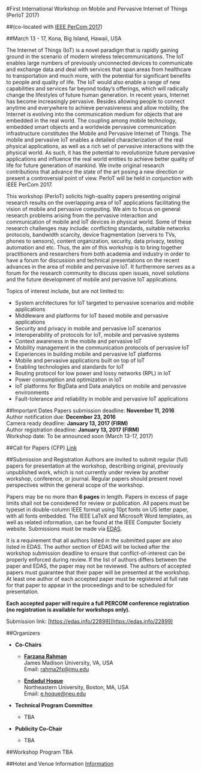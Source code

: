 #<a name="top"></a>First International Workshop on Mobile and Pervasive Internet of Things (PerIoT 2017)

##<a name="dummy"></a>(co-located with [IEEE PerCom 2017](http://www.percom.org/))  

##<a name="dummy2"></a>March 13 - 17, Kona, Big Island, Hawaii, USA


The Internet of Things (IoT) is a novel paradigm that is rapidly gaining ground in the scenario of modern wireless telecommunications. The IoT enables large numbers of previously unconnected devices to communicate and exchange data and deal with services that span areas from healthcare to transportation and much more, with the potential for significant benefits to people and quality of life. The IoT would also enable a range of new capabilities and services far beyond today’s offerings, which will radically change the lifestyles of future human generation. In recent years, Internet has become increasingly pervasive. Besides allowing people to connect anytime and everywhere to achieve pervasiveness and allow mobility, the Internet is evolving into the communication medium for objects that are embedded in the real world. The coupling among mobile technology, embedded smart objects and a worldwide pervasive communication infrastructure constitutes the Mobile and Pervasive Internet of Things. The mobile and pervasive IoT enables a detailed characterization of the real physical applications, as well as a rich set of pervasive interactions with the physical world. As such, it has the potential to revolutionize future pervasive applications and influence the real world entities to achieve better quality of life for future generation of mankind. We invite original research contributions that advance the state of the art posing a new direction or present a controversial point of view. PerIoT will be held in conjunction with IEEE PerCom 2017.

This workshop (PerIoT) solicits high-quality papers presenting original research results on the overlapping area of IoT applications facilitating the vision of mobile and pervasive computing. We aim to focus on general research problems arising from the pervasive interaction and communication of mobile and IoT devices in physical world. Some of these research challenges may include: conflicting standards, suitable networks protocols, bandwidth scarcity, device fragmentation (servers to TVs, phones to sensors), content organization, security, data privacy, testing automation and etc.  Thus, the aim of this workshop is to bring together practitioners and researchers from both academia and industry in order to have a forum for discussion and technical presentations on the recent advances in the area of mobile and pervasive IoT. It furthermore serves as a forum for the research community to discuss open issues, novel solutions and the future development of mobile and pervasive IoT applications.


Topics of interest include, but are not limited to:

  - System architectures for IoT targeted to pervasive scenarios and mobile applications
  - Middleware and platforms for IoT based mobile and pervasive applications
  - Security and privacy in mobile and pervasive IoT scenarios
  - Interoperability of protocols for IoT, mobile and pervasive systems
  - Context awareness in the mobile and pervasive IoT
  - Mobility management in the communication protocols of pervasive IoT
  - Experiences in building mobile and pervasive IoT platforms
  - Mobile and pervasive applications built on top of IoT
  - Enabling technologies and standards for IoT
  - Routing protocol for low power and lossy networks (RPL) in IoT
  - Power consumption and optimization in IoT
  - IoT platforms for BigData and Data analytics on mobile and pervasive environments
  - Fault-tolerance and reliability in mobile and pervasive IoT applications


##Important Dates
  Papers submission deadline: **November 11, 2016**  
  Author notification due: **December 23, 2016**   
  Camera ready deadline: **January 13, 2017 (FIRM)**   
  Author registration deadline: **January 13, 2017 (FIRM)**   
  Workshop date: To be announced soon (March 13-17, 2017)

##Call for Papers (CFP)
  [Link](#)


##Submission and Registration
Authors are invited to submit regular (full) papers for presentation at the workshop, describing original, previously unpublished work, which is not currently under review by another workshop, conference, or journal. Regular papers should present novel perspectives within the general scope of the workshop.

Papers may be no more than **6 pages** in length. Papers in excess of page limits shall not be considered for review or publication. All papers must be typeset in double-column IEEE format using 10pt fonts on US letter paper, with all fonts embedded. The IEEE LaTeX and Microsoft Word templates, as well as related information, can be found at the IEEE Computer Society website. Submissions must be made via [EDAS](https://edas.info/22899).

It is a requirement that all authors listed in the submitted paper are also listed in EDAS. The author section of EDAS will be locked after the workshop submission deadline to ensure that conflict-of-interest can be properly enforced during review. If the list of authors differs between the paper and EDAS, the paper may not be reviewed. The authors of accepted papers must guarantee that their paper will be presented at the workshop. At least one author of each accepted paper must be registered at full rate for that paper to appear in the proceedings and to be scheduled for presentation.

**Each accepted paper will require a full PERCOM conference registration (no registration is available for workshops only).**

Submission link: [https://edas.info/22899](https://edas.info/22899)

##Organizers

  - **Co-Chairs**

    - [**Farzana Rahman**](https://w3.cs.jmu.edu/rahma2fx)  
    James Madison University, VA, USA  
    Email: rahma2fx@jmu.edu

    - [**Endadul Hoque**](https://endadul.github.io)  
    Northeastern University, Boston, MA, USA   
    Email: e.hoque@neu.edu

  - **Technical Program Committee**

    - TBA

  - **Publicity Co-Chair**

    - TBA


##Workshop Program
TBA

##Hotel and Venue Information
[Information](http://www.percom.org/node/8)
